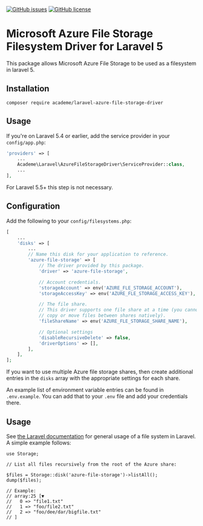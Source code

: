 
[![GitHub issues](https://img.shields.io/github/issues/academe/laravel-azure-file-storage-driver.svg)](https://github.com/academe/laravel-azure-file-storage-driver/issues)
[![GitHub license](https://img.shields.io/github/license/academe/laravel-azure-file-storage-driver.svg)](https://github.com/academe/laravel-azure-file-storage-driver/blob/master/LICENCE)

# Microsoft Azure File Storage Filesystem Driver for Laravel 5

This package allows Microsoft Azure File Storage
to be used as a filesystem in laravel 5.

## Installation

    composer require academe/laravel-azure-file-storage-driver

## Usage

If you're on Laravel 5.4 or earlier, add the service provider in your `config/app.php`:

```php
'providers' => [
    ...
    Academe\Laravel\AzureFileStorageDriver\ServiceProvider::class,
    ...
],
```

For Laravel 5.5+ this step is not necessary.

## Configuration

Add the following to your `config/filesystems.php`:

```php
[
    ...
    'disks' => [
        ...
        // Name this disk for your application to reference.
        'azure-file-storage' => [
            // The driver provided by this package.
            'driver' => 'azure-file-storage',

            // Account credentials.
            'storageAccount' => env('AZURE_FLE_STORAGE_ACCOUNT'),
            'storageAccessKey' => env('AZURE_FLE_STORAGE_ACCESS_KEY'),

            // The file share.
            // This driver supports one file share at a time (you cannot
            // copy or move files between shares natively).
            'fileShareName' => env('AZURE_FLE_STORAGE_SHARE_NAME'),

            // Optional settings
            'disableRecursiveDelete' => false,
            'driverOptions' => [],
        ],
    ],
];
```

If you want to use multiple Azure file storage shares, then create additional
entries in the `disks` array with the appropriate settings for each share.

An example list of environment variable entries can be found in `.env.example`.
You can add that to your `.env` file and add your credentials there.

## Usage

See [the Laravel documentation](https://laravel.com/docs/5.5/filesystem)
for general usage of a file system in Laravel.
A simple example follows:

```
use Storage;

// List all files recursively from the root of the Azure share:

$files = Storage::disk('azure-file-storage')->listAll();
dump($files);

// Example:
// array:25 [▼
//   0 => "file1.txt"
//   1 => "foo/file2.txt"
//   2 => "foo/dee/dar/bigfile.txt"
// ]
```

